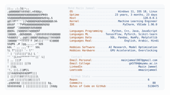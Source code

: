 <picture>
  <source srcset="https://raw.githubusercontent.com/mmazinjameel/mmazinjameel/main/dark_mode.svg?v=1740773438" media="(prefers-color-scheme: dark)">
  <img src="https://raw.githubusercontent.com/mmazinjameel/mmazinjameel/main/light_mode.svg?v=1740773438">
</picture>
